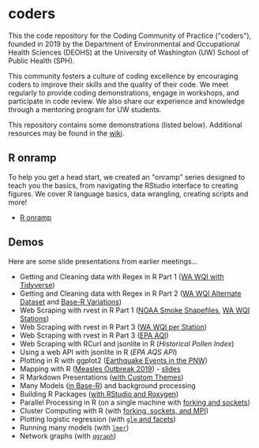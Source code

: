 # coders

This the code repository for the Coding Community of Practice ("coders"), 
founded in 2019 by the Department of Environmental and Occupational Health 
Sciences (DEOHS) at the University of Washington (UW) School of Public 
Health (SPH).

This community fosters a culture of coding excellence by encouraging coders 
to improve their skills and the quality of their code. We meet regularly to 
provide coding demonstrations, engage in workshops, and participate in code 
review. We also share our experience and knowledge through a mentoring program 
for UW students.

This repository contains some demonstrations (listed below). Additional 
resources may be found in the [wiki](wiki).

## R onramp

To help you get a head start, we created an "onramp" series designed to teach 
you the basics, from navigating the RStudio interface to creating figures. 
We cover R language basics, data wrangling, creating scripts and more!

- [R onramp](https://github.com/deohs/r_onramp)

## Demos

Here are some slide presentations from earlier meetings...

* Getting and Cleaning data with Regex in R Part 1 ([WA WQI with Tidyverse](demos/data_import/wa_wqi/get_wa_wqi.md))
* Getting and Cleaning data with Regex in R Part 2 ([WA WQI Alternate Dataset](demos/data_import/wa_wqi/get_wa_wqi_alt.md) and [Base-R Variations](demos/data_import/wa_wqi/get_wa_wqi_2013_with_base_R.md))
* Web Scraping with rvest in R Part 1 ([NOAA Smoke Shapefiles](demos/data_import/noaa_smoke/get_noaa_smoke.md), [WA WQI Stations](demos/data_import/wa_wqi/get_wa_wqi_stations.md))
* Web Scraping with rvest in R Part 3 ([WA WQI per Station](demos/data_import/wa_wqi/get_wa_wqi_per_station.md))
* Web Scraping with rvest in R Part 3 ([EPA AQI](demos/data_import/epa_aqi/getAQI.md))
* Web Scraping with RCurl and jsonlite in R (_Historical Pollen Index_)
* Using a web API with jsonlite in R (_EPA AQS API_)
* Plotting in R with ggplot2 ([Earthquake Events in the PNW](demos/data_viz/ggplot2%20Presentation/ggplot_presentation_output.md))
* Mapping with R ([Measles Outbreak 2019](demos/data_viz/mapping_wa_measles_outbreak_2019/wa_measles_outbreak_2019.Rmd)) - [slides](https://staff.washington.edu/high/wa_measles_outbreak_2019.html)
* R Markdown Presentations ([with Custom Themes](demos/pres/pres_demo/Presentations_with_R.md))
* Many Models ([in Base-R](demos/models/bootstrapping/chicago_pollution.md)) and background processing
* Building R Packages ([with RStudio and Roxygen](demos/packages/building_packages/building_r_packages.md))
* Parallel Processing in R (on a single machine with [forking and sockets](demos/hpc/parallel_processing/Parallel_Example_CrossPlatform.md))
* Cluster Computing with R (with [forking, sockets, and MPI](demos/hpc/parallel_processing/Cluster_Computing.md))
* Plotting logistic regression (with [`glm` and facets](demos/models/plotting_logistic_regression_with_glm_and_facets.md))
* Running many models (with [`lmer`](demos/models/many_models_with_lmer.md))
* Network graphs (with [`qgraph`](demos/data_viz/network_graphs_with_qgraph/grant_awards.md))

